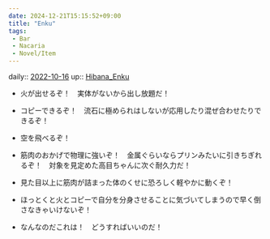 ```yaml
---
date: 2024-12-21T15:15:52+09:00
title: "Enku"
tags:
 - Bar
 - Nacaria
 - Novel/Item
---
```


daily:: [2022-10-16](Daily_Note/2022-10-16.md)
up:: [Hibana_Enku](Hibana_Enku.md)


- 火が出せるぞ！　実体がないから出し放題だ！
- コピーできるぞ！　流石に極められはしないが応用したり混ぜ合わせたりできるぞ！
- 空を飛べるぞ！
- 筋肉のおかげで物理に強いぞ！　金属ぐらいならプリンみたいに引きちぎれるぞ！　対象を見定めた高目ちゃんに次ぐ耐久力だ！
- 見た目以上に筋肉が詰まった体のくせに恐ろしく軽やかに動くぞ！
- ほっとくと火とコピーで自分を分身させることに気づいてしまうので早く倒さなきゃいけないぞ！

- なんなのだこれは！　どうすればいいのだ！